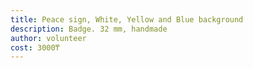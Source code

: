 ```yaml
---
title: Peace sign, White, Yellow and Blue background
description: Badge. 32 mm, handmade
author: volunteer
cost: 3000₸
---
```

